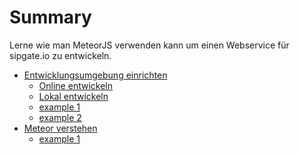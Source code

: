 # Summary

Lerne wie man MeteorJS verwenden kann um einen Webservice für sipgate.io
zu entwickeln.

* [Entwicklungsumgebung einrichten](01-Entwicklungsumgebung/README.md)
    * [Online entwickeln](01-Entwicklungsumgebung/01-Cloud9.md)
    * [Lokal entwickeln](01-Entwicklungsumgebung/02-Lokal.md)
    * [example 1](section1/example1.md)
    * [example 2](section1/example2.md)
* [Meteor verstehen](02-Meteor/README.md)
    * [example 1](section2/example1.md)
